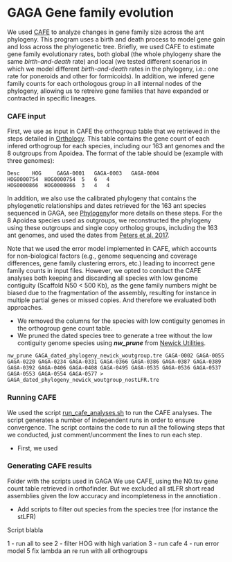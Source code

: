 # GAGA Gene family evolution

We used [CAFE](https://github.com/hahnlab/CAFE5) to analyze changes in gene family size across the ant phylogeny. This program uses a birth and death process to model gene gain and loss across the phylogenetic tree. Briefly, we used CAFE to estimate gene family evolutionary rates, both global (the whole phylogeny share the same _birth-and-death_ rate) and local (we tested different scenarios in which we model different _birth-and-death_ rates in the phylogeny, i.e.: one rate for poneroids and other for formicoids). In addition, we infered gene family counts for each orthologous group in all internal nodes of the phylogeny, allowing us to retreive gene families that have expanded or contracted in specific lineages. 


### CAFE input
First, we use as input in CAFE the orthogroup table that we retrieved in the steps detailed in [Orthology](../Orthology). This table contains the gene count of each infered orthogroup for each species, including our 163 ant genomes and the 8 outgroups from Apoidea. The format of the table should be (example with three genomes):
```
Desc    HOG     GAGA-0001   GAGA-0003   GAGA-0004   
HOG0000754  HOG0000754  5   6   4  
HOG0000866  HOG0000866  3   4   4  
```

In addition, we also use the calibrated phylogeny that contains the phylogenetic relationships and dates retrieved for the 163 ant species sequenced in GAGA, see [Phylogeny](../Phylogeny)for more details on these steps. For the 8 Apoidea species used as outgroups, we reconstructed the phylogeny using these outgroups and single copy ortholog groups, including the 163 ant genomes, and used the dates from [Peters et al. 2017](http://dx.doi.org/10.1016/j.cub.2017.01.027). 

Note that we used the error model implemented in CAFE, which accounts for non-biological factors (e.g., genome sequencing and coverage differences, gene family clustering errors, etc.) leading to incorrect gene family counts in input files. However, we opted to conduct the CAFE analyses both keeping and discarding all species with low genome contiguity (Scaffold N50 < 500 Kb), as the gene family numbers might be biased due to the fragmentation of the assembly, resulting for instance in multiple partial genes or missed copies. And therefore we evaluated both approaches. 
- We removed the columns for the species with low contiguity genomes in the orthogroup gene count table. 
- We pruned the dated species tree to generate a tree without the low contiguity genome species using ***nw_prune*** from [Newick Utilities](https://bio.tools/newick_utilities). 
```
nw_prune GAGA_dated_phylogeny_newick_woutgroup.tre GAGA-0002 GAGA-0055 GAGA-0220 GAGA-0234 GAGA-0331 GAGA-0366 GAGA-0386 GAGA-0387 GAGA-0389 GAGA-0392 GAGA-0406 GAGA-0408 GAGA-0495 GAGA-0535 GAGA-0536 GAGA-0537 GAGA-0553 GAGA-0554 GAGA-0577 > GAGA_dated_phylogeny_newick_woutgroup_nostLFR.tre
```

### Running CAFE
We used the script [run_cafe_analyses.sh](run_cafe_analyses.sh) to run the CAFE analyses. The script generates a number of independent runs in order to ensure convergence. The script contains the code to run all the following steps that we conducted, just comment/uncomment the lines to run each step. 

- First, we used


### Generating CAFE results


Folder with the scripts used in GAGA
 We use CAFE, using the N0.tsv gene count table retrieved in orthofinder. But we excluded all stLFR short read assemblies given the low accuracy and incompleteness in the annotiation .
- Add scripts to filter out species from the species tree (for instance the stLFR)

Script blabla

1 - run all to see
2 - filter HOG with high variation
3 - run cafe 
4 - run error model
5 fix lambda an re run with all orthogroups


